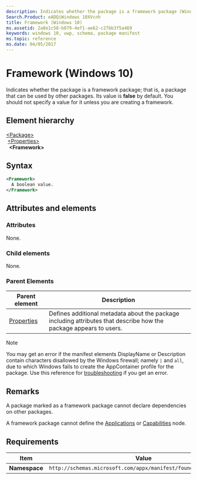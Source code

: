 ```yaml
---
description: Indicates whether the package is a framework package (Windows 10).
Search.Product: eADQiWindows 10XVcnh
title: Framework (Windows 10)
ms.assetid: 2a8e1c58-b079-4ef1-ae62-c27bb3f5a469
keywords: windows 10, uwp, schema, package manifest
ms.topic: reference
ms.date: 04/05/2017
---
```


# Framework (Windows 10)

Indicates whether the package is a framework package; that is, a package that can be used by other packages. Its value is **false** by default. You should not specify a value for it unless you are creating a framework.

## Element hierarchy


[\<Package\>](element-package.md)<br/>
&nbsp;[\<Properties\>](element-properties.md)<br/>
&nbsp;&nbsp;**\<Framework\>**

## Syntax

```xml
<Framework>
  A boolean value.
</Framework>
```

## Attributes and elements

### Attributes

None.

### Child elements

None.

### Parent Elements

| Parent element | Description |
|-|-|
| [Properties](element-properties.md) | Defines additional metadata about the package including attributes that describe how the package appears to users. |

> [!NOTE]
> You may get an error if the manifest elements DisplayName or Description contain characters disallowed by the Windows firewall; namely `|` and `all`, due to which Windows fails to create the AppContainer profile for the package. Use this reference for [troubleshooting](/windows/win32/appxpkg/troubleshooting) if you get an error.


## Remarks

A package marked as a framework package cannot declare dependencies on other packages.

A framework package cannot define the [Applications](element-applications.md) or [Capabilities](element-capabilities.md) node.

## Requirements

| Item  | Value  |
|--|--|
| **Namespace** | `http://schemas.microsoft.com/appx/manifest/foundation/windows10` |
